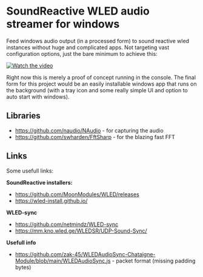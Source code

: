 # SoundReactive WLED audio streamer for windows

Feed windows audio output (in a processed form) to sound reactive wled instances without huge and complicated apps. Not targeting vast configuration options, just the bare minimum to achieve this:

[![Watch the video](https://img.youtube.com/vi/uMCMXIF_DOo/hqdefault.jpg)](https://www.youtube.com/embed/uMCMXIF_DOo)

Right now this is merely a proof of concept running in the console.
The final form for this project would be an easily installable windows app that runs on the background (with a tray icon and some really simple UI and option to auto start with windows).

## Libraries
- https://github.com/naudio/NAudio - for capturing the audio
- https://github.com/swharden/FftSharp - for the blazing fast FFT

## Links
Some usefull links:

**SoundReactive installers:**
- https://github.com/MoonModules/WLED/releases 
- https://wled-install.github.io/ 

**WLED-sync**
- https://github.com/netmindz/WLED-sync
- https://mm.kno.wled.ge/WLEDSR/UDP-Sound-Sync/

**Usefull info**
- https://github.com/zak-45/WLEDAudioSync-Chataigne-Module/blob/main/WLEDAudioSync.js - packet format (missing padding bytes)

